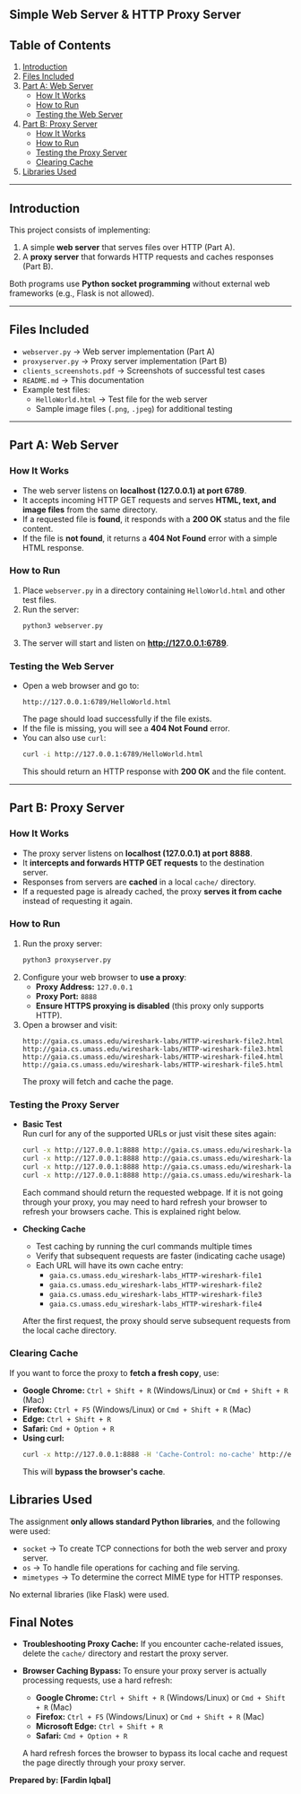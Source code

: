 ## Simple Web Server & HTTP Proxy Server

## Table of Contents

1. [Introduction](#introduction)
2. [Files Included](#files-included)
3. [Part A: Web Server](#part-a-web-server)
    - [How It Works](#how-it-works)
    - [How to Run](#how-to-run)
    - [Testing the Web Server](#testing-the-web-server)
4. [Part B: Proxy Server](#part-b-proxy-server)
    - [How It Works](#how-it-works-1)
    - [How to Run](#how-to-run-1)
    - [Testing the Proxy Server](#testing-the-proxy-server)
    - [Clearing Cache](#clearing-cache)
5. [Libraries Used](#libraries-used)

---

## Introduction

This project consists of implementing:

1. A simple **web server** that serves files over HTTP (Part A).
2. A **proxy server** that forwards HTTP requests and caches responses (Part B).

Both programs use **Python socket programming** without external web frameworks (e.g., Flask is not allowed).

---

## Files Included

- `webserver.py`  → Web server implementation (Part A)
- `proxyserver.py` → Proxy server implementation (Part B)
- `clients_screenshots.pdf` → Screenshots of successful test cases
- `README.md` → This documentation
- Example test files:
    - `HelloWorld.html` → Test file for the web server
    - Sample image files (`.png`, `.jpeg`) for additional testing

---

## Part A: Web Server

### How It Works

- The web server listens on **localhost (127.0.0.1) at port 6789**.
- It accepts incoming HTTP GET requests and serves **HTML, text, and image files** from the same directory.
- If a requested file is **found**, it responds with a **200 OK** status and the file content.
- If the file is **not found**, it returns a **404 Not Found** error with a simple HTML response.

### How to Run

1. Place `webserver.py` in a directory containing `HelloWorld.html` and other test files.
2. Run the server:
   ```sh
   python3 webserver.py
   ```
3. The server will start and listen on **http://127.0.0.1:6789**.

### Testing the Web Server

- Open a web browser and go to:
  ```
  http://127.0.0.1:6789/HelloWorld.html
  ```
  The page should load successfully if the file exists.
- If the file is missing, you will see a **404 Not Found** error.
- You can also use `curl`:
  ```sh
  curl -i http://127.0.0.1:6789/HelloWorld.html
  ```
  This should return an HTTP response with **200 OK** and the file content.

---

## Part B: Proxy Server

### How It Works

- The proxy server listens on **localhost (127.0.0.1) at port 8888**.
- It **intercepts and forwards HTTP GET requests** to the destination server.
- Responses from servers are **cached** in a local `cache/` directory.
- If a requested page is already cached, the proxy **serves it from cache** instead of requesting it again.

### How to Run

1. Run the proxy server:
   ```sh
   python3 proxyserver.py
   ```
2. Configure your web browser to **use a proxy**:
    - **Proxy Address:** `127.0.0.1`
    - **Proxy Port:** `8888`
    - **Ensure HTTPS proxying is disabled** (this proxy only supports HTTP).
3. Open a browser and visit:
   ```
   http://gaia.cs.umass.edu/wireshark-labs/HTTP-wireshark-file2.html
   http://gaia.cs.umass.edu/wireshark-labs/HTTP-wireshark-file3.html
   http://gaia.cs.umass.edu/wireshark-labs/HTTP-wireshark-file4.html
   http://gaia.cs.umass.edu/wireshark-labs/HTTP-wireshark-file5.html
   ```
   The proxy will fetch and cache the page.

### Testing the Proxy Server

- **Basic Test**  
  Run curl for any of the supported URLs or just visit these sites again:
  ```sh
  curl -x http://127.0.0.1:8888 http://gaia.cs.umass.edu/wireshark-labs/HTTP-wireshark-file2.html
  curl -x http://127.0.0.1:8888 http://gaia.cs.umass.edu/wireshark-labs/HTTP-wireshark-file3.html
  curl -x http://127.0.0.1:8888 http://gaia.cs.umass.edu/wireshark-labs/HTTP-wireshark-file4.html
  curl -x http://127.0.0.1:8888 http://gaia.cs.umass.edu/wireshark-labs/HTTP-wireshark-file5.html
  ```
  Each command should return the requested webpage. If it is not going through your proxy, you may need to hard refresh
  your browser to refresh your browsers cache. This is explained right below.

- **Checking Cache**
    - Test caching by running the curl commands multiple times
    - Verify that subsequent requests are faster (indicating cache usage)
    - Each URL will have its own cache entry:
        - `gaia.cs.umass.edu_wireshark-labs_HTTP-wireshark-file1`
        - `gaia.cs.umass.edu_wireshark-labs_HTTP-wireshark-file2`
        - `gaia.cs.umass.edu_wireshark-labs_HTTP-wireshark-file3`
        - `gaia.cs.umass.edu_wireshark-labs_HTTP-wireshark-file4`

  After the first request, the proxy should serve subsequent requests from the local cache directory.

### Clearing Cache

If you want to force the proxy to **fetch a fresh copy**, use:

- **Google Chrome:** `Ctrl + Shift + R` (Windows/Linux) or `Cmd + Shift + R` (Mac)
- **Firefox:** `Ctrl + F5` (Windows/Linux) or `Cmd + Shift + R` (Mac)
- **Edge:** `Ctrl + Shift + R`
- **Safari:** `Cmd + Option + R`
- **Using curl:**
  ```sh
  curl -x http://127.0.0.1:8888 -H 'Cache-Control: no-cache' http://example.com
  ```
  This will **bypass the browser's cache**.

## Libraries Used

The assignment **only allows standard Python libraries**, and the following were used:

- `socket` → To create TCP connections for both the web server and proxy server.
- `os` → To handle file operations for caching and file serving.
- `mimetypes` → To determine the correct MIME type for HTTP responses.

No external libraries (like Flask) were used.

## Final Notes

- **Troubleshooting Proxy Cache:** If you encounter cache-related issues, delete the `cache/` directory and restart the
  proxy server.
- **Browser Caching Bypass:** To ensure your proxy server is actually processing requests, use a hard refresh:
    - **Google Chrome:** `Ctrl + Shift + R` (Windows/Linux) or `Cmd + Shift + R` (Mac)
    - **Firefox:** `Ctrl + F5` (Windows/Linux) or `Cmd + Shift + R` (Mac)
    - **Microsoft Edge:** `Ctrl + Shift + R`
    - **Safari:** `Cmd + Option + R`

  A hard refresh forces the browser to bypass its local cache and request the page directly through your proxy server.

**Prepared by: [Fardin Iqbal]**
